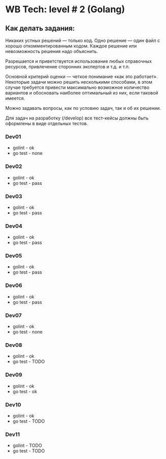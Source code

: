 # WB Tech: level # 2 (Golang)
## Как делать задания:
Никаких устных решений — только код. Одно решение — один файл с хорошо откомментированным кодом. Каждое решение или невозможность решения надо объяснить.

Разрешается и приветствуется использование любых справочных ресурсов, привлечение сторонних экспертов и т.д. и т.п.


Основной критерий оценки — четкое понимание «как это работает». Некоторые задачи можно решить несколькими способами, в этом случае требуется привести максимально возможное количество вариантов и обосновать наиболее оптимальный из них, если таковой имеется.

Можно задавать вопросы, как по условию задач, так и об их решении.

Для задач на разработку (/develop) все тест-кейсы должны быть оформлены в виде отдельных тестов.

### Dev01
 - golint - ok
 - go test - none

### Dev02
 - golint - ok
 - go test - pass

### Dev03
 - golint - ok
 - go test - pass

### Dev04
- golint - ok
- go test - pass

### Dev05
- golint - ok
- go test - pass

### Dev06
- golint - ok
- go test - pass

### Dev07
- golint - ok
- go test - none

### Dev08
- golint - ok
- go test - TODO

### Dev09
- golint - ok
- go test - ok

### Dev10
- golint - ok
- go test - TODO

### Dev11
- golint - TODO
- go test - TODO
